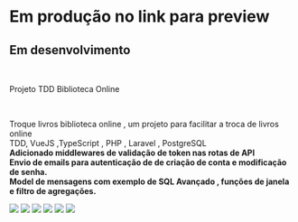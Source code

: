 <h1> Em produção no link para preview</h1>
<h2>Em desenvolvimento</h2>

</br>
<p>Projeto TDD Biblioteca Online</p>
</br>
<p>Troque livros biblioteca online , um projeto para facilitar a troca de livros online </br>
TDD, VueJS ,TypeScript , PHP , Laravel , PostgreSQL </br>
<strong>Adicionado middlewares de validação de token nas rotas de API</br>
Envio de emails para autenticação de de criação de conta e modificação de senha.</br>
Model de mensagens com exemplo de SQL Avançado , funções de janela e filtro de agregações.
</strong>


</p>
<img src="https://github.com/waltereidi/bibliotecaonline/assets/6370415/bd2938a9-31a0-4184-b8aa-52c1f0a1e895"/>



<img src="https://github.com/waltereidi/bibliotecaonline/assets/6370415/34f63f9f-70d0-4e99-86e7-09d424fecb7e"/>

<img src="https://github.com/waltereidi/bibliotecaonline/assets/6370415/336f68a1-34bc-4367-a1c4-fffbc8568ee2" />

<img src="https://github.com/waltereidi/bibliotecaonline/assets/6370415/0b09f200-0ebf-4dac-9b22-a5fdd7d49839" />

<img src="https://github.com/waltereidi/bibliotecaonline/assets/6370415/15f4ac14-d33b-4ac9-ba19-62dba368ef72" />
<img src="https://github.com/waltereidi/bibliotecaonline/assets/6370415/98f21c5b-c038-4d8b-ba0a-188ed987216a"/>
